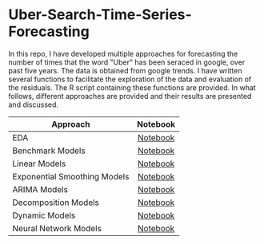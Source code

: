 # Uber-Search-Time-Series-Forecasting

In this repo, I have developed multiple approaches for forecasting the number of times that the word "Uber" has been seraced in google,
over past five years. The data is obtained from google trends. I have written several functions to facilitate the exploration of the data
and evaluation of the residuals. The R script containing these functions are provided. In what follows, different approaches are provided and their results are presented and discussed.

| Approach        | Notebook|
| ------------- |:-------------:| 
| EDA    | [Notebook](http://htmlpreview.github.io/?https://github.com/miladdoostan/Uber-Search-Time-Series-Forecasting/blob/master/uber_eda.nb.html)| 
| Benchmark Models    |[Notebook](http://htmlpreview.github.io/?https://github.com/miladdoostan/Uber-Search-Time-Series-Forecasting/blob/master/benchmark_models.nb.html)|   
| Linear Models |[Notebook](http://htmlpreview.github.io/?https://github.com/miladdoostan/Uber-Search-Time-Series-Forecasting/blob/master/linear_models.nb.html)|
|Exponential Smoothing Models | [Notebook](http://htmlpreview.github.io/?https://github.com/miladdoostan/Uber-Search-Time-Series-Forecasting/blob/master/exp_smoothing_models.nb.html)|
|ARIMA Models |[Notebook](http://htmlpreview.github.io/?https://github.com/miladdoostan/Uber-Search-Time-Series-Forecasting/blob/master/arima_models.nb.html)|
|Decomposition Models|[Notebook](http://htmlpreview.github.io/?https://github.com/miladdoostan/Uber-Search-Time-Series-Forecasting/blob/master/decomposition_models.nb.html)|
|Dynamic Models|[Notebook](http://htmlpreview.github.io/?https://github.com/miladdoostan/Uber-Search-Time-Series-Forecasting/blob/master/dynamic_models.nb.html)|
|Neural Network Models|[Notebook](http://htmlpreview.github.io/?https://github.com/miladdoostan/Uber-Search-Time-Series-Forecasting/blob/master/neural_network_models.nb.html)|
